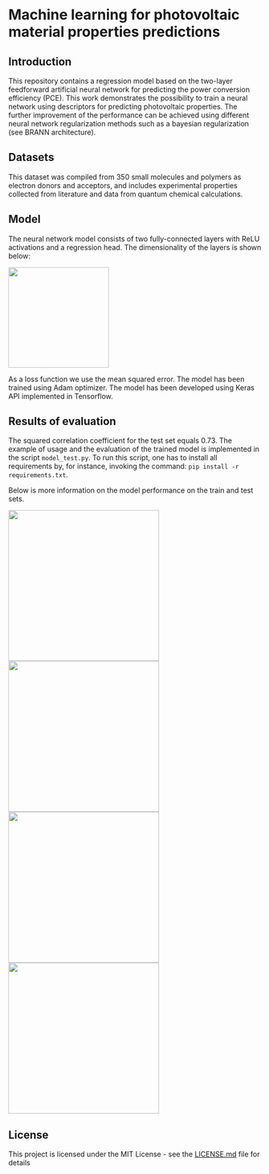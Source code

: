 # Machine learning for photovoltaic material properties predictions  

## Introduction

This repository contains a regression model based on the two-layer feedforward artificial neural network for predicting the power conversion efficiency (PCE). This work demonstrates the possibility to train a neural network using descriptors for predicting photovoltaic properties. The further improvement of the performance can be achieved using different neural network regularization methods such as a bayesian regularization (see BRANN architecture).

## Datasets

This dataset was compiled from 350 small molecules and polymers as electron donors and acceptors, and includes experimental properties collected from literature and data from quantum chemical calculations.

## Model

The neural network model consists of two fully-connected layers with ReLU activations and a regression head. The dimensionality of the layers is shown below:

<img src="https://user-images.githubusercontent.com/4588093/72859687-d3ca9580-3d18-11ea-8f28-ff0e89d2940f.png" width="200">

As a loss function we use the mean squared error. The model has been trained using Adam optimizer. The model has been developed using Keras API implemented in Tensorflow.

## Results of evaluation

The squared correlation coefficient for the test set equals 0.73. The example of usage and the evaluation of the trained model is implemented in the script `model_test.py`. To run this script, one has to install all requirements by, for instance, invoking the command: `pip install -r requirements.txt`.

Below is more information on the model performance on the train and test sets.


<div class="row">
  <div class="col-md-8" markdown="1">
<img src="https://user-images.githubusercontent.com/4588093/72859688-d3ca9580-3d18-11ea-82eb-b5919efbe629.png" width="300">
<img src="https://user-images.githubusercontent.com/4588093/72859689-d3ca9580-3d18-11ea-842b-394be8cf4991.png" width="300">
  </div>
  <div class="col-md-4" markdown="1">
<img src="https://user-images.githubusercontent.com/4588093/72859690-d4632c00-3d18-11ea-8d4c-99465d844cc6.png" width="300">
<img src="https://user-images.githubusercontent.com/4588093/72859692-d4632c00-3d18-11ea-8490-a994d2a68315.png" width="300">
  </div>
</div>




## License

This project is licensed under the MIT License - see the [LICENSE.md](LICENSE) file for details



